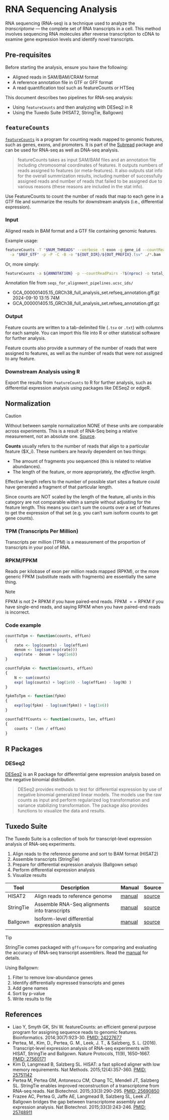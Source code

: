 # RNA Sequencing Analysis

RNA sequencing (RNA-seq) is a technique used to analyze the _transcriptome_ —
the complete set of RNA transcripts in a cell. This method involves sequencing
RNA molecules after reverse transcription to cDNA to examine gene expression levels
and identify novel transcripts.

## Pre-requisites

Before starting the analysis, ensure you have the following:

- Aligned reads in SAM/BAM/CRAM format
- A reference annotation file in GTF or GFF format
- A read quantification tool such as featureCounts or HTSeq

This document describes two pipelines for RNA-seq analysis:

- Using `featureCounts` and then analyzing with DESeq2 in R
- Using the Tuxedo Suite (HISAT2, StringTie, Ballgown)

## `featureCounts`

[`featureCounts`](https://subread.sourceforge.net/featureCounts.html)
is a program for counting reads mapped to genomic features, such as genes, exons,
and promoters. It is part of the [Subread](https://subread.sourceforge.net)
package and can be used for RNA-seq as well as DNA-seq analysis.

> featureCounts takes as input SAM/BAM files and an annotation file including
> chromosomal coordinates of features. It outputs numbers of reads assigned to features
> (or meta-features). It also outputs stat info for the overall summrization results,
> including number of successfully assigned reads and number of reads that failed to be
> assigned due to various reasons (these reasons are included in the stat info).

Use FeatureCounts to count the number of reads that map to each gene in a GTF
file and summarize the results for downstream analysis (i.e., differential expression).

### Input

Aligned reads in BAM format and a GTF file containing genomic features.

Example usage:

```sh
featureCounts -T "$NUM_THREADS" --verbose -t exon -g gene_id --countReadPairs \
  -a "$REF_GTF" -p -P -C -B -o "${OUT_DIR}/${OUT_PREFIX}.tsv" ./*.bam
```

Or, more simply:

```sh
featureCounts -a ${ANNOTATION} -p --countReadPairs -T$(nproc) -o total_counts.txt ./*.bam
```

Annotation file from `seqs_for_alignment_pipelines.ucsc_ids/`

- GCA_000001405.15_GRCh38_full_analysis_set.refseq_annotation.gff.gz 2024-09-10 13:15 74M
- GCA_000001405.15_GRCh38_full_analysis_set.refseq_annotation.gtf.gz

### Output

Feature counts are written to a tab-delimited file (`.tsv` or `.txt`)
with columns for each sample. You can import this file into R or other
statistical software for further analysis.

Feature counts also provide a summary of the number of reads that were
assigned to features, as well as the number of reads that were not assigned
to any feature.

### Downstream Analysis using R

Export the results from `featureCounts` to R for further analysis, such as
differential expression analysis using packages like DESeq2 or edgeR.

## Normalization

> [!CAUTION]
> Without between sample normalization NONE of these units are comparable across experiments.
> This is a result of RNA-Seq being a relative measurement, not an absolute one.
> [Source](https://haroldpimentel.wordpress.com/2014/05/08/what-the-fpkm-a-review-rna-seq-expression-units/).

**Counts** usually refers to the number of reads that align to a particular feature ($X_i).
These numbers are heavily dependent on two things:

- The amount of fragments you sequenced (this is related to relative abundances).
- The length of the feature, or more appropriately, the _effective length_.

Effective length refers to the number of possible start sites a feature could
have generated a fragment of that particular length.

Since counts are NOT scaled by the length of the feature, all units in this
category are not comparable within a sample without adjusting for the feature
length. This means you can’t sum the counts over a set of features to get the
expression of that set (e.g. you can’t sum isoform counts to get gene counts).

### TPM (Transcripts Per Million)

Transcripts per million (TPM) is a measurement of the proportion of transcripts
in your pool of RNA.

### RPKM/FPKM

Reads per kilobase of exon per million reads mapped (RPKM), or the more generic
FPKM (substitute reads with fragments) are essentially the same thing.

> [!NOTE]
> FPKM is not $2 *$ RPKM if you have paired-end reads. FPKM $==$ RPKM if you have single-end reads,
> and saying RPKM when you have paired-end reads is incorrect.

<!-- TODO: add formulae -->

### Code example

```R
countToTpm <- function(counts, effLen)
{
    rate <- log(counts) - log(effLen)
    denom <- log(sum(exp(rate)))
    exp(rate - denom + log(1e6))
}

countToFpkm <- function(counts, effLen)
{
    N <- sum(counts)
    exp( log(counts) + log(1e9) - log(effLen) - log(N) )
}

fpkmToTpm <- function(fpkm)
{
    exp(log(fpkm) - log(sum(fpkm)) + log(1e6))
}

countToEffCounts <- function(counts, len, effLen)
{
    counts * (len / effLen)
}
```

## R Packages

### DESeq2

[DESeq2](https://bioconductor.org/packages/release/bioc/html/DESeq2.html) is an
R package for differential gene expression analysis based on the negative
binomial distribution.

> DESeq2 provides methods to test for differential expression by use of negative
> binomial generalized linear models. The models use the raw counts as input and
> perform regularized log transformation and variance stabilizing
> transformation. The package also provides functions to visualize the data and
> results.

## Tuxedo Suite

The Tuxedo Suite is a collection of tools for transcript-level expression analysis of RNA-seq experiments.

1. Align reads to the reference genome and sort to BAM format (HISAT2)
2. Assemble transcripts (StringTie)
3. Prepare for differential expression analysis (Ballgown setup)
4. Perform differential expression analysis
5. Visualize results

| Tool      | Description                                    | Manual                                                                      | Source                                             |
| --------- | ---------------------------------------------- | --------------------------------------------------------------------------- | -------------------------------------------------- |
| HISAT2    | Align reads to reference genome                | [manual](https://daehwankimlab.github.io/hisat2/manual/)                    | [source](https://github.com/DaehwanKimLab/hisat2)  |
| StringTie | Assemble RNA-Seq alignments into transcripts   | [manual](https://ccb.jhu.edu/software/stringtie/index.shtml)                | [source](https://github.com/gpertea/stringtie)     |
| Ballgown  | Isoform-level differential expression analysis | [manual](https://bioconductor.org/packages/release/bioc/html/ballgown.html) | [source](https://github.com/alyssafrazee/ballgown) |

> [!TIP]
> StringTie comes packaged with `gffcompare` for comparing and evaluating the
> accuracy of RNA-seq transcript assemblers. Read the
> [manual](https://ccb.jhu.edu/software/stringtie/gffcompare.shtml) for details.

Using Ballgown:

1. Filter to remove low-abundance genes
2. Identify differentially expressed transcripts and genes
3. Add gene names
4. Sort by p-value
5. Write results to file

## References

- Liao Y, Smyth GK, Shi W. featureCounts: an efficient general purpose program for assigning sequence reads to genomic features. Bioinformatics. 2014;30(7):923-30. [PMID: 24227677](https://pubmed.ncbi.nlm.nih.gov/24227677/)
- Pertea, M., Kim, D., Pertea, G. M., Leek, J. T., & Salzberg, S. L. (2016). Transcript-level expression analysis of RNA-seq experiments with HISAT, StringTie and Ballgown. Nature Protocols, 11(9), 1650–1667. [PMID: 27560171](https://pubmed.ncbi.nlm.nih.gov/27560171/)
- Kim D, Langmead B, Salzberg SL. HISAT: a fast spliced aligner with low memory requirements. Nat Methods. 2015;12(4):357-360. [PMID: 25751142](https://pubmed.ncbi.nlm.nih.gov/25751142/)
- Pertea M, Pertea GM, Antonescu CM, Chang TC, Mendell JT, Salzberg SL. StringTie enables improved reconstruction of a transcriptome from RNA-seq reads. Nat Biotechnol. 2015;33(3):290-295. [PMID: 25690850](https://pubmed.ncbi.nlm.nih.gov/25690850/)
- Frazee AC, Pertea G, Jaffe AE, Langmead B, Salzberg SL, Leek JT. Ballgown bridges the gap between transcriptome assembly and expression analysis. Nat Biotechnol. 2015;33(3):243-246. [PMID: 25748911](https://pubmed.ncbi.nlm.nih.gov/25748911/)
